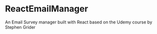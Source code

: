 # ReactEmailManager
An Email Survey manager built with React based on the Udemy course by Stephen Grider
